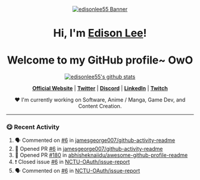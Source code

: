 <p align="center">
  <a href="https://www.edisonlee55.com"><img src="https://cdn.edisonlee55.com/edisonlee55/resources/photo/2020edisonlee55banner.png" alt="edisonlee55 Banner"></a>
</p>

<h1 align="center">Hi, I'm <a href="https://www.edisonlee55.com">Edison Lee</a>!</h1>
<h1 align="center">Welcome to my GitHub profile~ OwO</h1>

<p align="center">
  <a href="https://github.com/edisonlee55"><img src="https://github-readme-stats.vercel.app/api?username=edisonlee55&hide_border=true&show_icons=true" alt="edisonlee55's github stats"></a>
</p>

<p align="center">
  <strong><a href="https://www.edisonlee55.com">Official Website</a></strong> |
  <strong><a href="https://twitter.com/edisonlee55">Twitter</a></strong> |
  <strong><a href="https://discord.gg/nYXzaUS">Discord</a></strong> |
  <strong><a href="https://www.linkedin.com/in/edisonlee55">LinkedIn</a></strong> |
  <strong><a href="https://www.twitch.tv/edisonlee55">Twitch</a></strong>
</p>

<p align="center">❤ I'm currently working on Software, Anime / Manga, Game Dev, and Content Creation.</p>

<hr>

<h3>😋 Recent Activity</h3>

<!--START_SECTION:activity-->
1. 🗣 Commented on [#6](https://github.com//jamesgeorge007/github-activity-readme/issues/6) in [jamesgeorge007/github-activity-readme](https://github.com//jamesgeorge007/github-activity-readme)
2. 💪 Opened PR [#6](https://github.com//jamesgeorge007/github-activity-readme/pull/6) in [jamesgeorge007/github-activity-readme](https://github.com//jamesgeorge007/github-activity-readme)
3. 💪 Opened PR [#180](https://github.com//abhisheknaiidu/awesome-github-profile-readme/pull/180) in [abhisheknaiidu/awesome-github-profile-readme](https://github.com//abhisheknaiidu/awesome-github-profile-readme)
4. ❗️ Closed issue [#6](https://github.com//NCTU-OAuth/issue-report/issues/6) in [NCTU-OAuth/issue-report](https://github.com//NCTU-OAuth/issue-report)
5. 🗣 Commented on [#6](https://github.com//NCTU-OAuth/issue-report/issues/6) in [NCTU-OAuth/issue-report](https://github.com//NCTU-OAuth/issue-report)
<!--END_SECTION:activity-->


<!--
**edisonlee55/edisonlee55** is a ✨ _special_ ✨ repository because its `README.md` (this file) appears on your GitHub profile.

Here are some ideas to get you started:

- 🔭 I’m currently working on ...
- 🌱 I’m currently learning ...
- 👯 I’m looking to collaborate on ...
- 🤔 I’m looking for help with ...
- 💬 Ask me about ...
- 📫 How to reach me: ...
- 😄 Pronouns: ...
- ⚡ Fun fact: ...
-->
